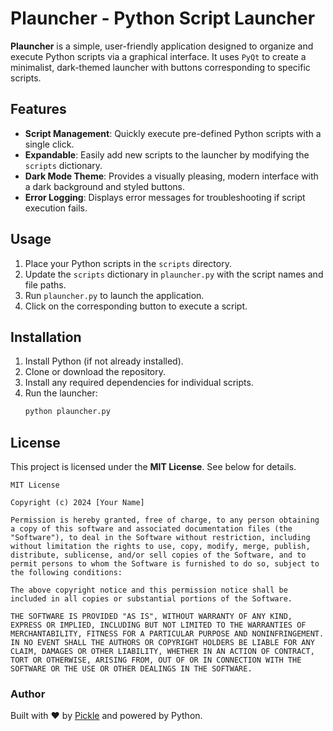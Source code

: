 # Plauncher - Python Script Launcher

**Plauncher** is a simple, user-friendly application designed to organize and execute Python scripts via a graphical interface. It uses `PyQt` to create a minimalist, dark-themed launcher with buttons corresponding to specific scripts. 

## Features
- **Script Management**: Quickly execute pre-defined Python scripts with a single click.
- **Expandable**: Easily add new scripts to the launcher by modifying the `scripts` dictionary.
- **Dark Mode Theme**: Provides a visually pleasing, modern interface with a dark background and styled buttons.
- **Error Logging**: Displays error messages for troubleshooting if script execution fails.

## Usage
1. Place your Python scripts in the `scripts` directory.
2. Update the `scripts` dictionary in `plauncher.py` with the script names and file paths.
3. Run `plauncher.py` to launch the application.
4. Click on the corresponding button to execute a script.

## Installation
1. Install Python (if not already installed).
2. Clone or download the repository.
3. Install any required dependencies for individual scripts.
4. Run the launcher:
   ```bash
   python plauncher.py
   ```

## License
This project is licensed under the **MIT License**. See below for details.

```
MIT License

Copyright (c) 2024 [Your Name]

Permission is hereby granted, free of charge, to any person obtaining a copy of this software and associated documentation files (the "Software"), to deal in the Software without restriction, including without limitation the rights to use, copy, modify, merge, publish, distribute, sublicense, and/or sell copies of the Software, and to permit persons to whom the Software is furnished to do so, subject to the following conditions:

The above copyright notice and this permission notice shall be included in all copies or substantial portions of the Software.

THE SOFTWARE IS PROVIDED "AS IS", WITHOUT WARRANTY OF ANY KIND, EXPRESS OR IMPLIED, INCLUDING BUT NOT LIMITED TO THE WARRANTIES OF MERCHANTABILITY, FITNESS FOR A PARTICULAR PURPOSE AND NONINFRINGEMENT. IN NO EVENT SHALL THE AUTHORS OR COPYRIGHT HOLDERS BE LIABLE FOR ANY CLAIM, DAMAGES OR OTHER LIABILITY, WHETHER IN AN ACTION OF CONTRACT, TORT OR OTHERWISE, ARISING FROM, OUT OF OR IN CONNECTION WITH THE SOFTWARE OR THE USE OR OTHER DEALINGS IN THE SOFTWARE.
```

### Author
Built with ❤️ by [Pickle](https://github.com/HighStimRequired) and powered by Python.
